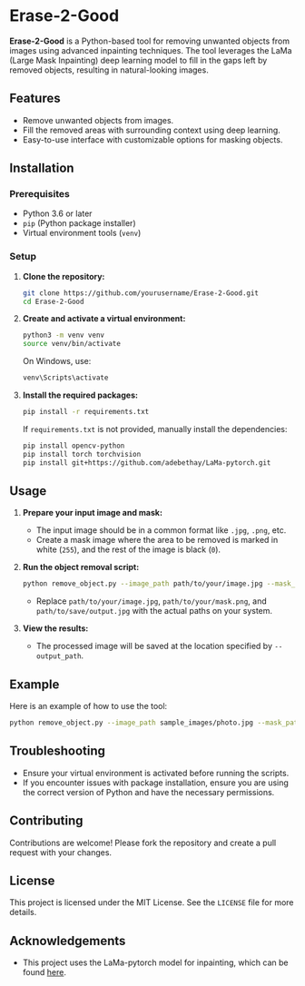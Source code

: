 # Erase-2-Good

**Erase-2-Good** is a Python-based tool for removing unwanted objects from images using advanced inpainting techniques. The tool leverages the LaMa (Large Mask Inpainting) deep learning model to fill in the gaps left by removed objects, resulting in natural-looking images.

## Features

- Remove unwanted objects from images.
- Fill the removed areas with surrounding context using deep learning.
- Easy-to-use interface with customizable options for masking objects.

## Installation

### Prerequisites

- Python 3.6 or later
- `pip` (Python package installer)
- Virtual environment tools (`venv`)

### Setup

1. **Clone the repository:**

   ```bash
   git clone https://github.com/yourusername/Erase-2-Good.git
   cd Erase-2-Good
   ```

2. **Create and activate a virtual environment:**

   ```bash
   python3 -m venv venv
   source venv/bin/activate
   ```

   On Windows, use:

   ```bash
   venv\Scripts\activate
   ```

3. **Install the required packages:**

   ```bash
   pip install -r requirements.txt
   ```

   If `requirements.txt` is not provided, manually install the dependencies:

   ```bash
   pip install opencv-python
   pip install torch torchvision
   pip install git+https://github.com/adebethay/LaMa-pytorch.git
   ```

## Usage

1. **Prepare your input image and mask:**

   - The input image should be in a common format like `.jpg`, `.png`, etc.
   - Create a mask image where the area to be removed is marked in white (`255`), and the rest of the image is black (`0`).

2. **Run the object removal script:**

   ```bash
   python remove_object.py --image_path path/to/your/image.jpg --mask_path path/to/your/mask.png --output_path path/to/save/output.jpg
   ```

   - Replace `path/to/your/image.jpg`, `path/to/your/mask.png`, and `path/to/save/output.jpg` with the actual paths on your system.

3. **View the results:**

   - The processed image will be saved at the location specified by `--output_path`.

## Example

Here is an example of how to use the tool:

```bash
python remove_object.py --image_path sample_images/photo.jpg --mask_path sample_masks/mask.png --output_path output_images/result.jpg
```

## Troubleshooting

- Ensure your virtual environment is activated before running the scripts.
- If you encounter issues with package installation, ensure you are using the correct version of Python and have the necessary permissions.

## Contributing

Contributions are welcome! Please fork the repository and create a pull request with your changes.

## License

This project is licensed under the MIT License. See the `LICENSE` file for more details.

## Acknowledgements

- This project uses the LaMa-pytorch model for inpainting, which can be found [here](https://github.com/adebethay/LaMa-pytorch).
```

